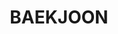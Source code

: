 ---
title: "BAEKJOON"
layout: category
permalink: /baekjoon/
author_profile: true
taxonomy: Baekjoon
---